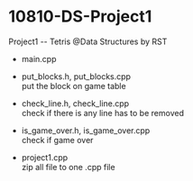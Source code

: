 # 10810-DS-Project1
Project1 -- Tetris @Data Structures by RST

- main.cpp

- put_blocks.h, put_blocks.cpp
</br>put the block on game table

- check_line.h, check_line.cpp
</br>check if there is any line has to be removed

- is_game_over.h, is_game_over.cpp
</br>check if game over

- project1.cpp
</br>zip all file to one .cpp file
